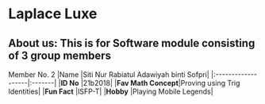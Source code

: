# Laplace Luxe
## About us: This is for Software module consisting of 3 group members

Member No. 2
|Name                |Siti Nur Rabiatul Adawiyah binti Sofpri|
|:-------------------|:-------|
|**ID No**           |21b2018|
|**Fav Math Concept**|Proving using Trig Identities|
|**Fun Fact**        |ISFP-T|
|**Hobby**           |Playing Mobile Legends|
